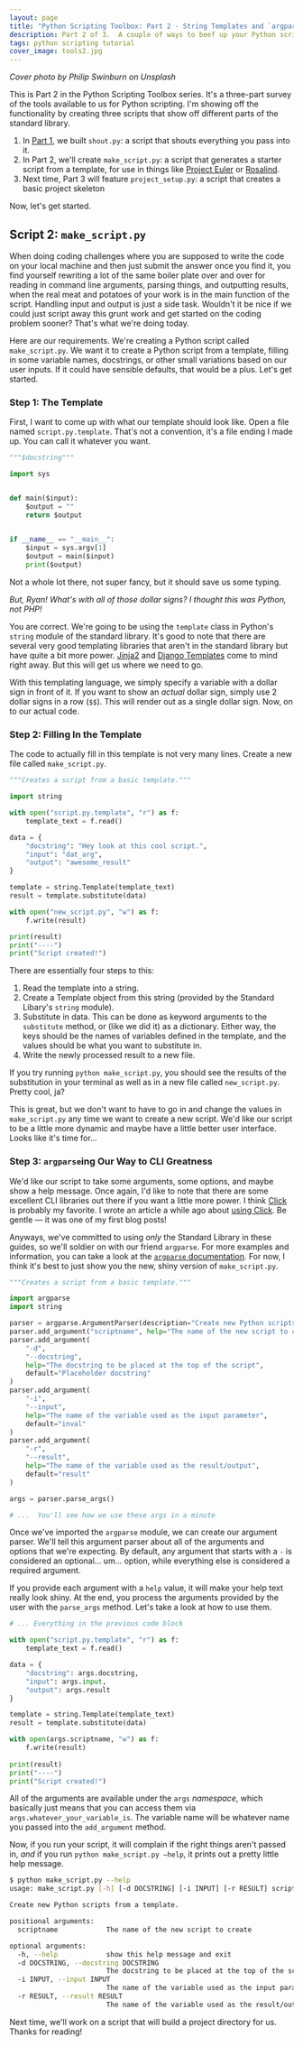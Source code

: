 ```yaml
---
layout: page
title: "Python Scripting Toolbox: Part 2 - String Templates and `argparse`"
description: Part 2 of 3.  A couple of ways to beef up your Python scripts with the Standard Library.
tags: python scripting tutorial
cover_image: tools2.jpg
---
```


*Cover photo by Philip Swinburn on Unsplash*

This is Part 2 in the Python Scripting Toolbox series.  It's a three-part survey of the tools available to us for Python scripting.  I'm showing off the functionality by creating three scripts that show off different parts of the standard library.

1. In [Part 1](/2018/06/05/python-toolbox-shout/), we built `shout.py`: a script that shouts everything you pass into it.
2. In Part 2, we'll create `make_script.py`: a script that generates a starter script from a template, for use in things like [Project Euler](https://projecteuler.net/) or [Rosalind](http://rosalind.info/problems/locations/).
3. Next time, Part 3 will feature `project_setup.py`: a script that creates a basic project skeleton

Now, let's get started.

## Script 2: `make_script.py`

When doing coding challenges where you are supposed to write the code on your local machine and then just submit the answer once you find it, you find yourself rewriting a lot of the same boiler plate over and over for reading in command line arguments, parsing things, and outputting results, when the real meat and potatoes of your work is in the main function of the script.  Handling input and output is just a side task.  Wouldn't it be nice if we could just script away this grunt work and get started on the coding problem sooner?  That's what we're doing today.

Here are our requirements.  We're creating a Python script called `make_script.py`.  We want it to create a Python script from a template, filling in some variable names, docstrings, or other small variations based on our user inputs.  If it could have sensible defaults, that would be a plus.  Let's get started.

### Step 1: The Template

First, I want to come up with what our template should look like.  Open a file named `script.py.template`.  That's not a convention, it's a file ending I made up.  You can call it whatever you want.

```python
"""$docstring"""

import sys


def main($input):
    $output = ""
    return $output
  

if __name__ == "__main__":
    $input = sys.argv[1]
    $output = main($input)
    print($output)
```

Not a whole lot there, not super fancy, but it should save us some typing.

*But, Ryan!  What's with all of those dollar signs?  I thought this was Python, not PHP!*

You are correct.  We're going to be using the `template` class in Python's `string` module of the standard library.  It's good to note that there are several very good templating libraries that aren't in the standard library but have quite a bit more power.  [Jinja2](http://jinja.pocoo.org/docs/2.10/) and [Django Templates](https://docs.djangoproject.com/en/2.0/ref/templates/api/) come to mind right away.  But this will get us where we need to go.

With this templating language, we simply specify a variable with a dollar sign in front of it.  If you want to show an *actual* dollar sign, simply use 2 dollar signs in a row (`$$`).  This will render out as a single dollar sign.  Now, on to our actual code.

### Step 2: Filling In the Template

The code to actually fill in this template is not very many lines.  Create a new file called `make_script.py`.

```python
"""Creates a script from a basic template."""

import string

with open("script.py.template", "r") as f:
    template_text = f.read()

data = {
    "docstring": "Hey look at this cool script.",
    "input": "dat_arg",
    "output": "awesome_result"
}

template = string.Template(template_text)
result = template.substitute(data)

with open("new_script.py", "w") as f:
    f.write(result)

print(result)
print("----")
print("Script created!")
```

There are essentially four steps to this:

1. Read the template into a string.
2. Create a Template object from this string (provided by the Standard Libary's `string` module).
3. Substitute in data.  This can be done as keyword arguments to the `substitute` method, or (like we did it) as a dictionary.  Either way, the keys should be the names of variables defined in the template, and the values should be what you want to substitute in.
4. Write the newly processed result to a new file.

If you try running `python make_script.py`, you should see the results of the substitution in your terminal as well as in a new file called `new_script.py`.  Pretty cool, ja?

This is great, but we don't want to have to go in and change the values in `make_script.py` any time we want to create a new script.  We'd like our script to be a little more dynamic and maybe have a little better user interface.  Looks like it's time for…

### Step 3: `argparse`ing Our Way to CLI Greatness

We'd like our script to take some arguments, some options, and maybe show a help message.  Once again, I'd like to note that there are some excellent CLI libraries out there if you want a little more power.  I think [Click](http://click.pocoo.org/5/) is probably my favorite.  I wrote an article a while ago about [using Click](https://assertnotmagic.com/2016/11/27/discovering-click/).  Be gentle — it was one of my first blog posts!

Anyways, we've committed to using *only* the Standard Library in these guides, so we'll soldier on with our friend `argparse`.  For more examples and information, you can take a look at the [`argparse` documentation](https://docs.python.org/3/library/argparse.html).  For now, I think it's best to just show you the new, shiny version of `make_script.py`.

```python
"""Creates a script from a basic template."""

import argparse
import string

parser = argparse.ArgumentParser(description="Create new Python scripts from a template.")
parser.add_argument("scriptname", help="The name of the new script to create")
parser.add_argument(
    "-d", 
    "--docstring",
    help="The docstring to be placed at the top of the script",
    default="Placeholder docstring"
)
parser.add_argument(
    "-i",
    "--input",
    help="The name of the variable used as the input parameter",
    default="inval"
)
parser.add_argument(
    "-r",
    "--result",
    help="The name of the variable used as the result/output",
    default="result"
)

args = parser.parse_args()

# ...  You'll see how we use these args in a minute
```

Once we've imported the `argparse` module, we can create our argument parser.  We'll tell this argument parser about all of the arguments and options that we're expecting.  By default, any argument that starts with a `-` is considered an optional… um… option, while everything else is considered a required argument.

If you provide each argument with a `help` value, it will make your help text really look shiny.  At the end, you process the arguments provided by the user with the `parse_args` method.  Let's take a look at how to use them.

```python
# ... Everything in the previous code block

with open("script.py.template", "r") as f:
    template_text = f.read()

data = {
    "docstring": args.docstring,
    "input": args.input,
    "output": args.result
}

template = string.Template(template_text)
result = template.substitute(data)

with open(args.scriptname, "w") as f:
    f.write(result)
    
print(result)
print("----")
print("Script created!")
```

All of the arguments are available under the `args` *namespace*, which basically just means that you can access them via `args.whatever_your_variable_is`.  The variable name will be whatever name you passed into the `add_argument` method.

Now, if you run your script, it will complain if the right things aren't passed in, *and* if you run `python make_script.py —help`, it prints out a pretty little help message.

```bash
$ python make_script.py --help
usage: make_script.py [-h] [-d DOCSTRING] [-i INPUT] [-r RESULT] scriptname

Create new Python scripts from a template.

positional arguments:
  scriptname            The name of the new script to create

optional arguments:
  -h, --help            show this help message and exit
  -d DOCSTRING, --docstring DOCSTRING
                        The docstring to be placed at the top of the script
  -i INPUT, --input INPUT
                        The name of the variable used as the input parameter
  -r RESULT, --result RESULT
                        The name of the variable used as the result/output
```

Next time, we'll work on a script that will build a project directory for us.  Thanks for reading!
